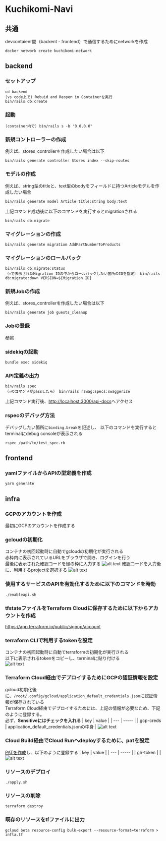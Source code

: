 # Kuchikomi-Navi

## 共通
devcontaienr間（backent - frontend）で通信するためにnetworkを作成
```
docker network create kuchikomi-network
```

## backend
### セットアップ
```
cd backend
(vs code上で) Rebuid and Reopen in Containerを実行 
bin/rails db:create
```

### 起動
```
(container内で) bin/rails s -b "0.0.0.0"
```

### 新規コントローラーの作成
例えば、stores_controllerを作成したい場合は以下
```
bin/rails generate controller Stores index --skip-routes
```

### モデルの作成
例えば、string型のtitleと、text型のbodyをフィールドに持つArticleモデルを作成したい場合
```
bin/rails generate model Article title:string body:text
```
上記コマンド成功後に以下のコマンドを実行するとmigrationされる
```
bin/rails db:migrate
```

### マイグレーションの作成
```
bin/rails generate migration AddPartNumberToProducts
```

### マイグレーションのロールバック
```
bin/rails db:migrate:status
（↑で表示されたMigration IDの中からロールバックしたい箇所のIDを指定） bin/rails db:migrate:down VERSION=${Migration ID}
```


### 新規Jobの作成
例えば、stores_controllerを作成したい場合は以下
```
bin/rails generate job guests_cleanup
```

### Jobの登録
[参照](https://github.com/sidekiq/sidekiq/wiki/Getting-Started)

### sidekiqの起動
```
bundle exec sidekiq
```

### API定義の出力
```
bin/rails spec
（↑のコマンドがpassしたら） bin/rails rswag:specs:swaggerize
```
上記コマンド実行後、[http://localhost:3000/api-docs](http://localhost:3000/api-docs)へアクセス

### rspecのデバッグ方法
デバッグしたい箇所に`binding.break`を記述し、
以下のコマンドを実行するとterminalにdebug consoleが表示される
```
rspec /path/to/test_spec.rb
```


## frontend
### yamlファイルからAPIの型定義を作成
```
yarn generate
```

## infra
### GCPのアカウントを作成
最初にGCPのアカウントを作成する

### gcloudの初期化
コンテナの初回起動時に自動でgcloudの初期化が実行される<br>
赤枠内に表示されているURLをブラウザで開き、ログインを行う<br>
最後に表示された確認コードを緑の枠に入力する
![alt text](./docs_image/image.png)
確認コードを入力後に、利用するprojectを選択する
![alt text](./docs_image/image2.png)

### 使用するサービスのAPIを有効化するために以下のコマンドを時効
```
./enableapi.sh
```

### tfstateファイルをTerraform Cloudに保存するために以下からアカウントを作成
https://app.terraform.io/public/signup/account

### terraform CLIで利用するtokenを設定
コンテナの初回起動時に自動でterraformの初期化が実行される<br>
以下に表示されるtokenをコピーし、terminalに貼り付ける<br>
![alt text](./docs_image/image4.png)

### Terraform Cloud経由でデプロイするためにGCPの認証情報を設定
gcloud初期化後に、`/root/.config/gcloud/application_default_credentials.json`に認証情報が保存されている<br>
Terraform Cloud経由でデプロイするためには、上記の情報が必要なため、下記のように登録する。<br>
必ず、<b>Sensitiveにはチェックを入れる</b>
| key | value |
| --- | ----- |
| gcp-creds | application_default_credentials.jsonの中身 |
![alt text](./docs_image/image5.png)

### Cloud Build経由でCloud Runへdeployするために、patを設定
[PATを作成](https://cloud.google.com/build/docs/automating-builds/github/connect-repo-github?hl=ja&generation=2nd-gen#connecting_a_github_host_programmatically:~:text=%E3%82%A4%E3%83%B3%E3%82%B9%E3%83%88%E3%83%BC%E3%83%AB%E3%81%97%E3%81%BE%E3%81%99%E3%80%82-,%E5%80%8B%E4%BA%BA%E7%94%A8%E3%81%AE,%E3%81%A6%E3%81%8F%E3%81%A0%E3%81%95%E3%81%84%E3%80%82,-%E5%80%8B%E4%BA%BA%E7%94%A8%E3%81%AE)し、以下のように登録する
| key | value |
| --- | ----- |
| gh-token | <PAT> |
![alt text](./docs_image/image5.png)

### リソースのデプロイ
```
./apply.sh
```

### リソースの削除
```
terraform destroy
```

### 既存のリソースをtfファイルに出力
```
gcloud beta resource-config bulk-export --resource-format=terraform > infla.tf
```